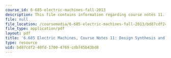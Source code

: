 ```yaml
---
course_id: 6-685-electric-machines-fall-2013
description: This file contains information regarding course notes 11.
file: null
file_location: /coursemedia/6-685-electric-machines-fall-2013/bd87cdf240fd17004769cdb745b43bd8_MIT6_685F13_chapter11.pdf
file_type: application/pdf
layout: pdf
title: '6.685 Electric Machines, Course Notes 11: Design Synthesis and Optimization'
type: resource
uid: bd87cdf2-40fd-1700-4769-cdb745b43bd8
---
```

